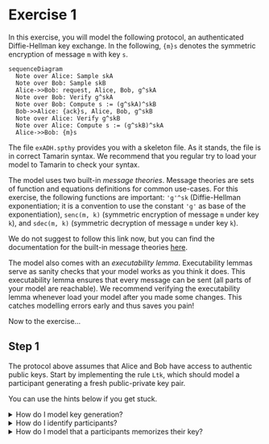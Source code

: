 # Exercise 1

In this exercise, you will model the following protocol, an authenticated Diffie-Hellman key exchange.
In the following, `{m}s` denotes the symmetric encryption of message `m` with key `s`.

```mermaid
sequenceDiagram
  Note over Alice: Sample skA
  Note over Bob: Sample skB
  Alice->>Bob: request, Alice, Bob, g^skA
  Note over Bob: Verify g^skA
  Note over Bob: Compute s := (g^skA)^skB
  Bob->>Alice: {ack}s, Alice, Bob, g^skB
  Note over Alice: Verify g^skB
  Note over Alice: Compute s := (g^skB)^skA
  Alice->>Bob: {m}s
```

The file `exADH.spthy` provides you with a skeleton file.
As it stands, the file is in correct Tamarin syntax.
We recommend that you regular try to load your model to Tamarin to check your syntax.

The model uses two built-in *message theories*.
Message theories are sets of function and equations definitions for common use-cases.
For this exercise, the following functions are important: `'g'^sk` (Diffie-Hellman exponentiation; it is a convention to use the constant `'g'` as base of the exponentiation), `senc(m, k)` (symmetric encryption of message `m` under key `k`), and `sdec(m, k)` (symmetric decryption of message `m` under key `k`).

We do not suggest to follow this link now, but you can find the documentation for the built-in message theories [here](https://tamarin-prover.github.io/manual/master/book/004_cryptographic-messages.html#sec:builtin-theories).

The model also comes with an *executability lemma*.
Executability lemmas serve as sanity checks that your model works as you think it does.
This executability lemma ensures that every message can be sent (all parts of your model are reachable).
We recommend verifying the executability lemma whenever load your model after you made some changes.
This catches modelling errors early and thus saves you pain!

Now to the exercise...

## Step 1

The protocol above assumes that Alice and Bob have access to authentic public keys.
Start by implementing the rule `Ltk`, which should model a participant generating a fresh public-private key pair.

You can use the hints below if you get stuck.

<details>
  <summary>How do I model key generation?</summary>
  Use the Fr fact to model the generation of a fresh, unguessable value.
</details>

<details>
  <summary>How do I identify participants?</summary>
  It is a common convention among modellers to use public values (starting with a dollar) to model identifiers for participants.
</details>

<details>
  <summary>How do I model that a participants memorizes their key?</summary>
  Use persistent facts (starting with a !).
</details>
